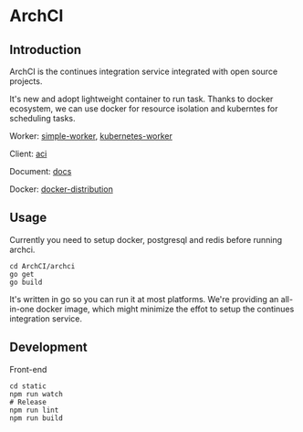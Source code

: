 # ArchCI

## Introduction

ArchCI is the continues integration service integrated with open source projects.

It's new and adopt lightweight container to run task. Thanks to docker ecosystem, we can use docker for resource isolation and kuberntes for scheduling tasks.

Worker: [simple-worker](https://github.com/ArchCI/simple-worker), [kubernetes-worker](https://github.com/ArchCI/kubernetes-worker)

Client: [aci](https://github.com/ArchCI/aci)

Document: [docs](https://github.com/ArchCI/docs)

Docker: [docker-distribution](https://github.com/ArchCI)

## Usage

Currently you need to setup docker, postgresql and redis before running archci.

```
cd ArchCI/archci
go get
go build
```

It's written in go so you can run it at most platforms. We're providing an all-in-one docker image, which might minimize the effot to setup the continues integration service.

## Development

Front-end

```
cd static
npm run watch
# Release
npm run lint
npm run build
```

